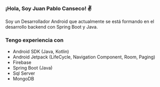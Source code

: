 ### ¡Hola, Soy Juan Pablo Canseco! ✌️
Soy un Desarrollador Android que actualmente se está formando en el desarrollo backend con Spring Boot y Java.
### Tengo experiencia con
- Android SDK (Java, Kotlin)
- Android Jetpack (LifeCycle, Navigation Component, Room, Paging)
- Firebase
- Spring Boot (Java)
- Sql Server 
- MongoDB



